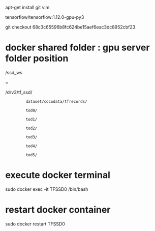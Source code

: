 apt-get install git vim

tensorflow/tensorflow:1.12.0-gpu-py3

git checkout 68c3c65596b8fc624be15aef6eac3dc8952cbf23


# docker shared folder : gpu server folder position

/ssd_ws

=

/drv3/tf_ssd/

             dataset/cocodata/tfrecords/
             
             tod0/
             
             tod1/
             
             tod2/

             tod3/

             tod4/

             tod5/


# execute docker terminal

sudo docker exec -it TFSSD0 /bin/bash

# restart docker container

sudo docker restart TFSSD0
